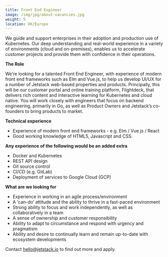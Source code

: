 ```yaml
---
title: Front End Engineer
image: /img/jpg/about-vacancies.jpg
weight: 5
location: UK/Europe
---
```


We guide and support enterprises in their adoption and production use of Kubernetes. Our deep understanding and real-world experience in a variety of environments (cloud and on-premises), enables us to accelerate customer projects and provide them with confidence in their operations.

**The Role** 

We’re looking for a talented Front End Engineer, with experience of modern front end frameworks such as Elm and Vue.js, to help us develop UI/UX for a number of Jetstack web-based properties and products. Principally, this will be our customer portal and online training platform, Flightdeck, that delivers rich content and interactive learning for Kubernetes and cloud native. You will work closely with engineers that focus on backend engineering, primarily in Go, as well as Product Owners and Jetstack’s co-founders to bring products to market.

**Technical experience** 

* Experience of modern front end frameworks - e.g. Elm / Vue.js / React
* Good working knowledge of HTML5, Javascript and CSS.
 
**Any experience of the following would be an added extra**

* Docker and Kubernetes
* REST API design 
* Git source control
* CI/CD (e.g. GitLab)
* Deployment of services to Google Cloud (GCP)

**What are we looking for**

* Experience in working in an agile process/environment
* A ‘can-do’ attitude and the ability to thrive in a fast-paced environment
* Strong ability to focus and work independently, as well as collaboratively in a team
* A sense of ownership and customer responsibility
* Ability to adapt to circumstance and respond with urgency and pragmatism
* Ability and desire to continually learn and remain up-to-date with ecosystem developments


Contact <a href="mailto:hello@jetstack.io">hello@jetstack.io</a> to find out more and apply.